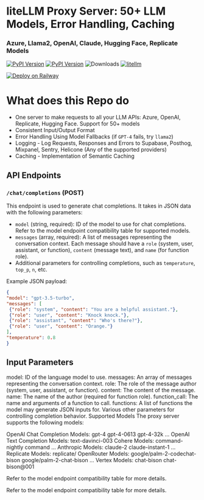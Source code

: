 
# liteLLM Proxy Server: 50+ LLM Models, Error Handling, Caching
### Azure, Llama2, OpenAI, Claude, Hugging Face, Replicate Models
[![PyPI Version](https://img.shields.io/pypi/v/litellm.svg)](https://pypi.org/project/litellm/)
[![PyPI Version](https://img.shields.io/badge/stable%20version-v0.1.345-blue?color=green&link=https://pypi.org/project/litellm/0.1.1/)](https://pypi.org/project/litellm/0.1.1/)
![Downloads](https://img.shields.io/pypi/dm/litellm)
[![litellm](https://img.shields.io/badge/%20%F0%9F%9A%85%20liteLLM-OpenAI%7CAzure%7CAnthropic%7CPalm%7CCohere%7CReplicate%7CHugging%20Face-blue?color=green)](https://github.com/BerriAI/litellm)

[![Deploy on Railway](https://railway.app/button.svg)](https://railway.app/template/_YF4Qj?referralCode=t3ukrU)

# What does this Repo do
- One server to make requests to all your LLM APIs: Azure, OpenAI, Replicate, Hugging Face. Support for 50+ models
- Consistent Input/Output Format
- Error Handling Using Model Fallbacks (if `GPT-4` fails, try `llama2`)
- Logging - Log Requests, Responses and Errors to Supabase, Posthog, Mixpanel, Sentry, Helicone (Any of the supported providers)
- Caching - Implementation of Semantic Caching


## API Endpoints

### `/chat/completions` (POST)

This endpoint is used to generate chat completions. It takes in JSON data with the following parameters:

- `model` (string, required): ID of the model to use for chat completions. Refer to the model endpoint compatibility table for supported models.
- `messages` (array, required): A list of messages representing the conversation context. Each message should have a `role` (system, user, assistant, or function), `content` (message text), and `name` (for function role).
- Additional parameters for controlling completions, such as `temperature`, `top_p`, `n`, etc.

Example JSON payload:

```json
{
"model": "gpt-3.5-turbo",
"messages": [
 {"role": "system", "content": "You are a helpful assistant."},
 {"role": "user", "content": "Knock knock."},
 {"role": "assistant", "content": "Who's there?"},
 {"role": "user", "content": "Orange."}
],
"temperature": 0.8
}
```


## Input Parameters
model: ID of the language model to use.
messages: An array of messages representing the conversation context.
role: The role of the message author (system, user, assistant, or function).
content: The content of the message.
name: The name of the author (required for function role).
function_call: The name and arguments of a function to call.
functions: A list of functions the model may generate JSON inputs for.
Various other parameters for controlling completion behavior.
Supported Models
The proxy server supports the following models:

OpenAI Chat Completion Models:
gpt-4
gpt-4-0613
gpt-4-32k
...
OpenAI Text Completion Models:
text-davinci-003
Cohere Models:
command-nightly
command
...
Anthropic Models:
claude-2
claude-instant-1
...
Replicate Models:
replicate/
OpenRouter Models:
google/palm-2-codechat-bison
google/palm-2-chat-bison
...
Vertex Models:
chat-bison
chat-bison@001

Refer to the model endpoint compatibility table for more details.

Refer to the model endpoint compatibility table for more details.


